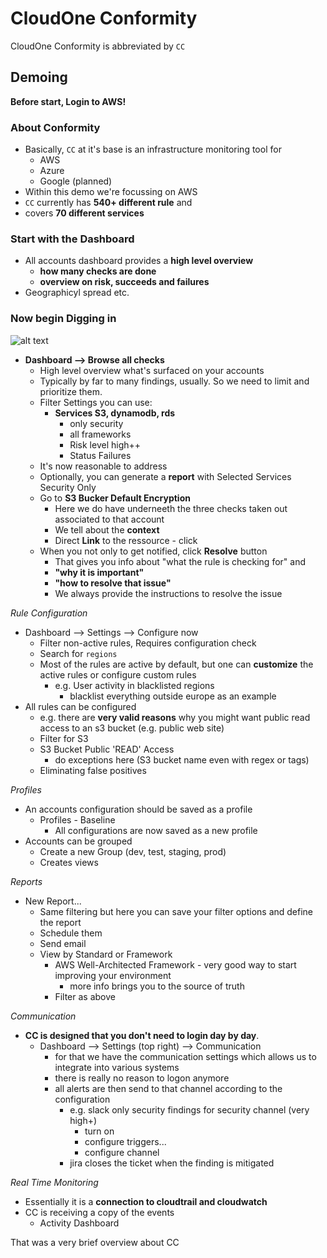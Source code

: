 # CloudOne Conformity

CloudOne Conformity is abbreviated by `CC`
## Demoing
**Before start, Login to AWS!**

### About Conformity
* Basically, `CC` at it's base is an infrastructure monitoring tool for
  * AWS
  * Azure
  * Google (planned)
* Within this demo we're focussing on AWS
* `CC` currently has **540+ different rule** and
* covers **70 different services**

### Start with the Dashboard
* All accounts dashboard provides a **high level overview**
  * **how many checks are done**
  * **overview on risk, succeeds and failures**
* Geographicyl spread etc.

### Now begin Digging in
![alt text](https://github.com/mawinkler/devops-training/blob/master/cloudone-conformity/images/01_high_level_overview.png "High Level Overview")
* **Dashboard --> Browse all checks**
  * High level overview what's surfaced on your accounts
  * Typically by far to many findings, usually. So we need to limit and prioritize them.
  * Filter Settings you can use:
    * **Services S3, dynamodb, rds**
      * only security
      * all frameworks
      * Risk level high++
      * Status Failures
  * It's now reasonable to address
  * Optionally, you can generate a **report** with Selected Services Security Only
  * Go to **S3 Bucker Default Encryption**
    * Here we do have underneeth the three checks taken out associated to that account
    * We tell about the **context**
    * Direct **Link** to the ressource - click
  * When you not only to get notified, click **Resolve** button
    * That gives you info about "what the rule is checking for" and
    * **"why it is important"**
    * **"how to resolve that issue"**
    * We always provide the instructions to resolve the issue

*Rule Configuration*
  * Dashboard --> Settings --> Configure now
    * Filter non-active rules, Requires configuration check
    * Search for `regions`
    * Most of the rules are active by default, but one can **customize** the active rules or configure custom rules
      * e.g. User activity in blacklisted regions
        * blacklist everything outside europe as an example
  * All rules can be configured
    * e.g. there are **very valid reasons** why you might want public read access to an s3 bucket (e.g. public web site)
    * Filter for S3
    * S3 Bucket Public 'READ' Access
      * do exceptions here (S3 bucket name even with regex or tags)
    * Eliminating false positives

*Profiles*
  * An accounts configuration should be saved as a profile
    * Profiles - Baseline
      * All configurations are now saved as a new profile
  * Accounts can be grouped
    * Create a new Group (dev, test, staging, prod)
    * Creates views

*Reports*
  * New Report...
    * Same filtering but here you can save your filter options and define the report
    * Schedule them
    * Send email
    * View by Standard or Framework
      * AWS Well-Architected Framework - very good way to start improving your environment
        * more info brings you to the source of truth
      * Filter as above

*Communication*
  * **CC is designed that you don't need to login day by day**.
    * Dashboard --> Settings (top right) --> Communication
      * for that we have the communication settings which allows us to integrate into various systems
      * there is really no reason to logon anymore
      * all alerts are then send to that channel according to the configuration
        * e.g. slack only security findings for security channel (very high+)
          * turn on
          * configure triggers...
          * configure channel
        * jira closes the ticket when the finding is mitigated

*Real Time Monitoring*
  * Essentially it is a **connection to cloudtrail and cloudwatch**
  * CC is receiving a copy of the events
    * Activity Dashboard

That was a very brief overview about CC
